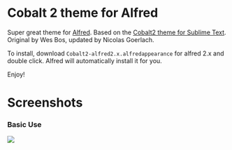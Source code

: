# Cobalt 2 theme for Alfred

Super great theme for [Alfred](http://www.alfredapp.com/). 
Based on the [Cobalt2 theme for Sublime Text](https://github.com/wesbos/cobalt2/).  
Original by Wes Bos, updated by Nicolas Goerlach.

To install, download `Cobalt2-alfred2.x.alfredappearance` for alfred 2.x and double click. Alfred will automatically install it for you.

Enjoy!

# Screenshots

### Basic Use
![](https://pbs.twimg.com/media/CcF5LKyWIAEG94s.jpg:large)
